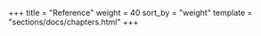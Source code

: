 +++
title = "Reference"
weight = 40
sort_by = "weight"
template = "sections/docs/chapters.html"
+++
